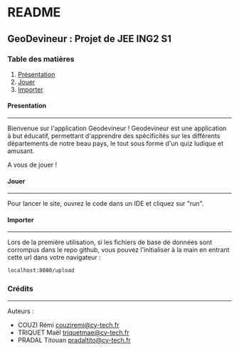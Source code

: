 # README
## GeoDevineur : Projet de JEE ING2 S1
### Table des matières
1. [Présentation](#presentation)
2. [Jouer](#jouer)
3. [Importer](#importer)

#### Presentation
***
Bienvenue sur l'application Geodevineur !
Geodevineur est une application à but éducatif, permettant d'apprendre des spécificités sur les différents départements de notre beau pays, le tout sous forme d'un quiz ludique et amusant.

A vous de jouer !

#### Jouer
***
Pour lancer le site, ouvrez le code dans un IDE et cliquez sur "run".

#### Importer
***
Lors de la première utilisation, si les fichiers de base de données sont corrompus dans le repo github, vous pouvez l'initialiser à la main en entrant cette url dans votre navigateur :
```sh
localhost:8080/upload
```


### Crédits
***
Auteurs : 
- COUZI Rémi <couziremi@cy-tech.fr>
- TRIQUET Maël <triquetmae@cy-tech.fr>
- PRADAL Titouan <pradaltito@cy-tech.fr>